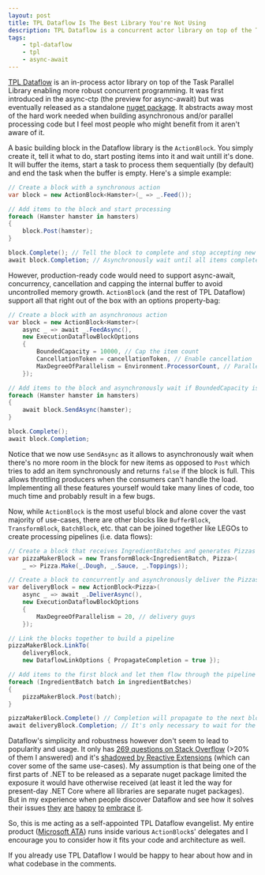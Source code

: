 ```yaml
---
layout: post
title: TPL Dataflow Is The Best Library You're Not Using
description: TPL Dataflow is a concurrent actor library on top of the TPL. It's simple and efficient and not enough people are using it.
tags:
    - tpl-dataflow
    - tpl
    - async-await
---
```


[TPL Dataflow](https://msdn.microsoft.com/en-us/library/hh228603(v=vs.110).aspx) is an in-process actor library on top of the Task Parallel Library enabling more robust concurrent programming. It was first introduced in the async-ctp (the preview for async-await) but was eventually released as a standalone [nuget package](https://www.nuget.org/packages/Microsoft.Tpl.Dataflow). It abstracts away most of the hard work needed when building asynchronous and/or parallel processing code but I feel most people who might benefit from it aren't aware of it.
<!--more-->

A basic building block in the Dataflow library is the `ActionBlock`. You simply create it, tell it what to do, start posting items into it and wait untill it's done. It will buffer the items, start a task to process them sequentially (by default) and end the task when the buffer is empty. Here's a simple example:

```csharp
// Create a block with a synchronous action
var block = new ActionBlock<Hamster>(_ => _.Feed());

// Add items to the block and start processing
foreach (Hamster hamster in hamsters)
{
    block.Post(hamster);
}

block.Complete(); // Tell the block to complete and stop accepting new items
await block.Completion; // Asynchronously wait until all items completed processing
```

However, production-ready code would need to support async-await, concurrency, cancellation and capping the internal buffer to avoid uncontrolled memory growth. `ActionBlock` (and the rest of TPL Dataflow) support all that right out of the box with an options property-bag:

```csharp
// Create a block with an asynchronous action
var block = new ActionBlock<Hamster>(
    async _ => await _.FeedAsync(),
    new ExecutionDataflowBlockOptions
    {
        BoundedCapacity = 10000, // Cap the item count
        CancellationToken = cancellationToken, // Enable cancellation
        MaxDegreeOfParallelism = Environment.ProcessorCount, // Parallelize on all cores
    });

// Add items to the block and asynchronously wait if BoundedCapacity is reached
foreach (Hamster hamster in hamsters)
{
    await block.SendAsync(hamster);
}

block.Complete();
await block.Completion;
```

Notice that we now use `SendAsync` as it allows to asynchronously wait when there's no more room in the block for new items as opposed to `Post` which tries to add an item synchronously and returns `false` if the block is full. This allows throttling producers when the consumers can't handle the load. Implementing all these features yourself would take many lines of code, too much time and probably result in a few bugs.

Now, while `ActionBlock` is the most useful block and alone cover the vast majority of use-cases, there are other blocks like `BufferBlock`, `TransformBlock`, `BatchBlock`, etc. that can be joined together like LEGOs to create processing pipelines (i.e. data flows):

```csharp
// Create a block that receives IngredientBatches and generates Pizzas
var pizzaMakerBlock = new TransformBlock<IngredientBatch, Pizza>(
    _ => Pizza.Make(_.Dough, _.Sauce, _.Toppings));

// Create a block to concurrently and asynchronously deliver the Pizzas
var deliveryBlock = new ActionBlock<Pizza>(
    async _ => await _.DeliverAsync(),
    new ExecutionDataflowBlockOptions
    {
        MaxDegreeOfParallelism = 20, // delivery guys
    });

// Link the blocks together to build a pipeline
pizzaMakerBlock.LinkTo(
    deliveryBlock, 
    new DataflowLinkOptions { PropagateCompletion = true });

// Add items to the first block and let them flow through the pipeline
foreach (IngredientBatch batch in ingredientBatches)
{
    pizzaMakerBlock.Post(batch);
}

pizzaMakerBlock.Complete() // Completion will propagate to the next block in the pipe
await deliveryBlock.Completion; // It's only necessary to wait for the last block
```

Dataflow's simplicity and robustness however don't seem to lead to popularity and usage. It only has [269 questions on Stack Overflow](http://stackoverflow.com/questions/tagged/tpl-dataflow) (>20% of them I answered) and it's [shadowed by Reactive Extensions](https://www.google.co.uk/trends/explore#q=tpl%20dataflow%2C%20reactive%20extensions&cmpt=q&tz=Etc%2FGMT-3) (which can cover some of the same use-cases). My assumption is that being one of the first parts of .NET to be released as a separate nuget package limited the exposure it would have otherwise received (at least it led the way for present-day .NET Core where all libraries are separate nuget packages). But in my experience when people discover Dataflow and see how it solves their issues [they](http://stackoverflow.com/a/24966167/885318) [are](http://stackoverflow.com/a/35686494/885318) [happy](http://stackoverflow.com/a/34843290/885318) [to](http://stackoverflow.com/a/34361999/885318) [embrace](http://stackoverflow.com/a/27842076/885318) [it](http://stackoverflow.com/a/26009467/885318).

So, this is me acting as a self-appointed TPL Dataflow evangelist. My entire product ([Microsoft ATA](https://www.microsoft.com/en-us/server-cloud/products/advanced-threat-analytics/overview.aspx)) runs inside various `ActionBlock`s' delegates and I encourage you to consider how it fits your code and architecture as well. 

If you already use TPL Dataflow I would be happy to hear about how and in what codebase in the comments.